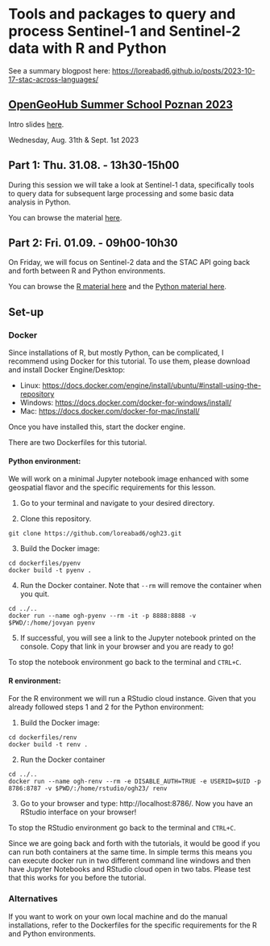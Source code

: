 # Tools and packages to query and process Sentinel-1 and Sentinel-2 data with R and Python

See a summary blogpost here: <https://loreabad6.github.io/posts/2023-10-17-stac-across-languages/>

## [OpenGeoHub Summer School Poznan 2023](https://opengeohub.org/summer-school/opengeohub-summer-school-poznan-2023/)

Intro slides [here](https://loreabad6.github.io/ogh23/intro.html).

Wednesday, Aug. 31th & Sept. 1st 2023

## Part 1: Thu. 31.08. - 13h30-15h00
During this session we will take a look at Sentinel-1 data, specifically tools to query data for subsequent large processing and some basic data analysis in Python.

You can browse the material [here](https://loreabad6.github.io/ogh23/notebooks/jupyter/sentinel1.html).

## Part 2: Fri. 01.09. - 09h00-10h30
On Friday, we will focus on Sentinel-2 data and the STAC API going back and forth between R and Python environments. 

You can browse the [R material here](https://loreabad6.github.io/ogh23/notebooks/quarto/sentinel2.html) and the [Python material here](https://loreabad6.github.io/ogh23/notebooks/jupyter/sentinel2.html).

## Set-up

### Docker
Since installations of R, but mostly Python, can be complicated, I recommend using Docker for this tutorial. To use them, please download and install Docker Engine/Desktop:

- Linux: https://docs.docker.com/engine/install/ubuntu/#install-using-the-repository
- Windows: https://docs.docker.com/docker-for-windows/install/
- Mac: https://docs.docker.com/docker-for-mac/install/

Once you have installed this, start the docker engine. 

There are two Dockerfiles for this tutorial.

#### Python environment: 

We will work on a minimal Jupyter notebook image enhanced with some geospatial flavor and the specific requirements for this lesson.

1. Go to your terminal and navigate to your desired directory. 

2. Clone this repository.
```
git clone https://github.com/loreabad6/ogh23.git
```

3. Build the Docker image:
```
cd dockerfiles/pyenv
docker build -t pyenv . 
```

4. Run the Docker container. Note that `--rm` will remove the container when you quit. 
```
cd ../..
docker run --name ogh-pyenv --rm -it -p 8888:8888 -v $PWD/:/home/jovyan pyenv 
```

5. If successful, you will see a link to the Jupyter notebook printed on the console. Copy that link in your browser and you are ready to go!

To stop the notebook environment go back to the terminal and `CTRL+C`.

#### R environment:

For the R environment we will run a RStudio cloud instance. Given that you already followed steps 1 and 2 for the Python environment:

1. Build the Docker image:
```
cd dockerfiles/renv
docker build -t renv . 
```

2. Run the Docker container
```
cd ../..
docker run --name ogh-renv --rm -e DISABLE_AUTH=TRUE -e USERID=$UID -p 8786:8787 -v $PWD/:/home/rstudio/ogh23/ renv
```

3. Go to your browser and type: http://localhost:8786/. Now you have an RStudio interface on your browser!

To stop the RStudio environment go back to the terminal and `CTRL+C`.

Since we are going back and forth with the tutorials, it would be good if you can run both containers at the same time. In simple terms this means you can execute docker run in two different command line windows and then have Jupyter Notebooks and RStudio cloud open in two tabs. Please test that this works for you before the tutorial. 

### Alternatives

If you want to work on your own local machine and do the manual installations, refer to the Dockerfiles for the specific requirements for the R and Python environments. 
